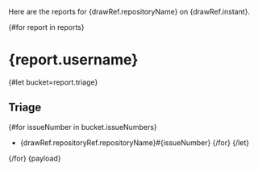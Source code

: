 Here are the reports for {drawRef.repositoryName} on {drawRef.instant}.

{#for report in reports}
# {report.username}
{#let bucket=report.triage}
## Triage
{#for issueNumber in bucket.issueNumbers}
 - {drawRef.repositoryRef.repositoryName}#{issueNumber}
{/for}
{/let}

{/for}
{payload}
